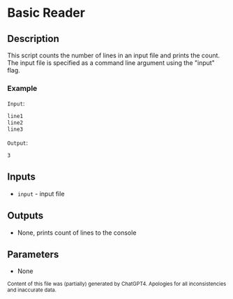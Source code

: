 # Basic Reader
## Description
This script counts the number of lines in an input file and prints the count. The input file is specified as a command line argument using the "input" flag.

### Example
`Input`:
```txt
line1
line2
line3
```

`Output`:
```
3
```
## Inputs
- `input` - input file

## Outputs
- None, prints count of lines to the console

## Parameters
- None

<sub>Content of this file was (partially) generated by ChatGPT4. Apologies for all inconsistencies and inaccurate data.</sub>